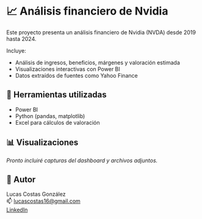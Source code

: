 # 📈 Análisis financiero de Nvidia

Este proyecto presenta un análisis financiero de Nvidia (NVDA) desde 2019 hasta 2024.

Incluye:
- Análisis de ingresos, beneficios, márgenes y valoración estimada
- Visualizaciones interactivas con Power BI
- Datos extraídos de fuentes como Yahoo Finance

## 🧰 Herramientas utilizadas
- Power BI
- Python (pandas, matplotlib)
- Excel para cálculos de valoración

## 📊 Visualizaciones
*Pronto incluiré capturas del dashboard y archivos adjuntos.*

## 👤 Autor
Lucas Costas González  
📫 lucascostas16@gmail.com  
[LinkedIn](https://www.linkedin.com/in/lucas-costas-gonz%C3%A1lez-51b259235/)

